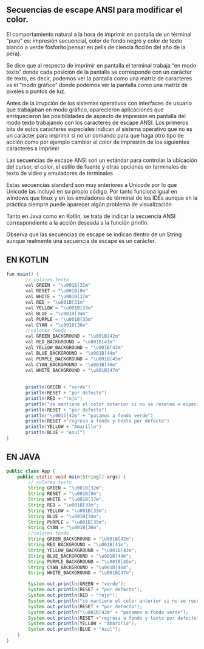 ## Secuencias de escape ANSI para modificar el color.
El comportamiento natural a la hora de imprimir en pantalla de un términal “puro” es: impresión secuencial, color de fondo negro y color de texto blanco o verde fosforito(pensar en pelis de ciencia ficción del año de la pera). 

Se dice que al respecto de imprimir en pantalla el terminal trabaja “en modo texto” donde cada posición de la pantalla se corresponde con un carácter de texto, es decir, podemos ver la pantalla como una matriz de caracteres vs el “modo gráfico” donde podemos ver la pantalla como una matriz de pixeles o puntos de luz. 

Antes de la irrupción de los sistemas operativos con interfaces de usuario que trabajaban en modo gráfico, aparecieron aplicaciones que enriquecieron las posibilidades de aspecto de impresión en pantalla del modo texto trabajando con los caracteres de escape ANSI. Los primeros bits de estos caracteres especiales indican al sistema operativo que no es un carácter para imprimir si no un comando para que haga otro tipo de acción como por ejemplo cambiar el color de impresión de los siguientes caracteres a imprimir

Las secuencias de escape ANSI son un estándar para  controlar la ubicación del cursor, el color, el estilo de fuente y otras opciones en terminales de texto de video y emuladores de terminales 

Estas secuencias standard son muy anteriores a Unicode por lo que Unicode las incluyó en su propio código. Por tanto funciona igual en windows que linux y en los emuladores de términal de los IDEs aunque en la práctica siempre puede aparecer algún problema de visualización

Tanto en Java como en Kotlin, se trata de indicar la secuencia ANSI correspondiente a la acción deseada a la función println. 

Observa que las secuencias de escape se indican dentro de un String aunque realmente una secuencia de escape es un carácter.

## EN KOTLIN
```java
fun main() {
       // colores texto
       val GREEN = "\u001B[32m"
       val RESET = "\u001B[0m"
       val WHITE = "\u001B[37m"
       val RED = "\u001B[31m"
       val YELLOW = "\u001B[33m"
       val BLUE = "\u001B[34m"
       val PURPLE = "\u001B[35m"
       val CYAN = "\u001B[36m"
       //colores fondo
       val GREEN_BACKGROUND = "\u001B[42m"
       val RED_BACKGROUND = "\u001B[41m"
       val YELLOW_BACKGROUND = "\u001B[43m"
       val BLUE_BACKGROUND = "\u001B[44m"
       val PURPLE_BACKGROUND = "\u001B[45m"
       val CYAN_BACKGROUND = "\u001B[46m"
       val WHITE_BACKGROUND = "\u001B[47m"
  
  
       println(GREEN + "verde")
       println(RESET + "por defecto")
       println(RED + "rojo")
       println("se mantiene el color anterior si no se resetea o especifica nuevo")
       println(RESET + "por defecto")
       println("\u001b[42m" + "pasamos a fondo verde")
       println(RESET +"regresa a fondo y texto por defecto")
       println(YELLOW + "Amarillo")
       println(BLUE + "Azul")
}
``````

## EN JAVA
```java
public class App {
    public static void main(String[] args) {
        // colores texto
        String GREEN = "\u001B[32m";
        String RESET = "\u001B[0m";
        String WHITE = "\u001B[37m";
        String RED = "\u001B[31m";
        String YELLOW = "\u001B[33m";
        String BLUE = "\u001B[34m";
        String PURPLE = "\u001B[35m";
        String CYAN = "\u001B[36m";
        //colores fondo
        String GREEN_BACKGROUND = "\u001B[42m";
        String RED_BACKGROUND = "\u001B[41m";
        String YELLOW_BACKGROUND = "\u001B[43m";
        String BLUE_BACKGROUND = "\u001B[44m";
        String PURPLE_BACKGROUND = "\u001B[45m";
        String CYAN_BACKGROUND = "\u001B[46m";
        String WHITE_BACKGROUND = "\u001B[47m";

        System.out.println(GREEN + "verde");
        System.out.println(RESET + "por defecto");
        System.out.println(RED + "rojo");
        System.out.println("se mantiene el color anterior si no se resetea o especifica nuevo");
        System.out.println(RESET + "por defecto");
        System.out.println("\u001b[42m" + "pasamos a fondo verde");
        System.out.println(RESET +"regresa a fondo y texto por defecto");
        System.out.println(YELLOW + "Amarillo");
        System.out.println(BLUE + "Azul");
    }
}
```

